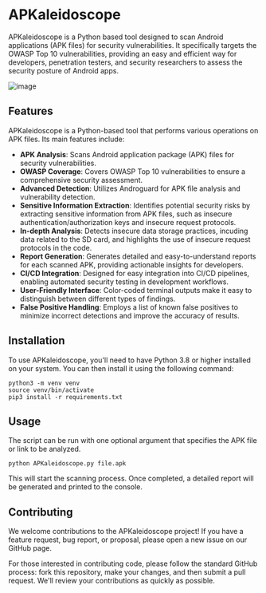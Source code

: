 
# APKaleidoscope

APKaleidoscope is a Python based tool designed to scan Android applications (APK files) for security vulnerabilities. It specifically targets the OWASP Top 10 vulnerabilities, providing an easy and efficient way for developers, penetration testers, and security researchers to assess the security posture of Android apps.

![image](https://github.com/d78ui98/APKaleidoscope/assets/27950739/5715bed9-c916-43e4-af04-65e677b89e89)

## Features

APKaleidoscope is a Python-based tool that performs various operations on APK files. Its main features include:

- **APK Analysis**: Scans Android application package (APK) files for security vulnerabilities.
- **OWASP Coverage**: Covers OWASP Top 10 vulnerabilities to ensure a comprehensive security assessment.
- **Advanced Detection**: Utilizes Androguard for APK file analysis and vulnerability detection.
- **Sensitive Information Extraction**: Identifies potential security risks by extracting sensitive information from APK files, such as insecure authentication/authorization keys and insecure request protocols.
- **In-depth Analysis**: Detects insecure data storage practices, incuding data related to the SD card, and highlights the use of insecure request protocols in the code.
- **Report Generation**: Generates detailed and easy-to-understand reports for each scanned APK, providing actionable insights for developers.
- **CI/CD Integration**: Designed for easy integration into CI/CD pipelines, enabling automated security testing in development workflows.
- **User-Friendly Interface**: Color-coded terminal outputs make it easy to distinguish between different types of findings.
- **False Positive Handling**: Employs a list of known false positives to minimize incorrect detections and improve the accuracy of results.

## Installation

To use APKaleidoscope, you'll need to have Python 3.8 or higher installed on your system. You can then install it using the following command:

```
python3 -m venv venv
source venv/bin/activate
pip3 install -r requirements.txt
```

## Usage

The script can be run with one optional argument that specifies the APK file or link to be analyzed.

```
python APKaleidoscope.py file.apk
```
This will start the scanning process. Once completed, a detailed report will be generated and printed to the console.

## Contributing

We welcome contributions to the APKaleidoscope project! If you have a feature request, bug report, or proposal, please open a new issue on our GitHub page.

For those interested in contributing code, please follow the standard GitHub process: fork this repository, make your changes, and then submit a pull request. We'll review your contributions as quickly as possible.


